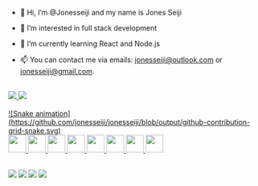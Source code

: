 - 👋 Hi, I’m @Jonesseiji and my name is Jones Seiji
- 👀 I’m interested in full stack development
- 🌱 I’m currently learning React and Node.js 

- 📫 You can contact me via emails: jonesseiji@outlook.com or jonesseiji@gmail.com.
<br />
<div>
<a href="https://github.com/seu-usuário-aqui">
<img height="180em" src="https://github-readme-stats.vercel.app/api/top-langs/?username=jonesseiji&layout=compact&langs_count=7&theme=dracula"/>
<img height="180em" src="https://github-readme-stats.vercel.app/api?username=jonesseiji&show_icons=true&theme=dracula&include_all_commits=true&count_private=true"/>
</div>
<br />
 ![Snake animation](https://github.com/jonesseiji/jonesseiji/blob/output/github-contribution-grid-snake.svg)
<br />
  <div>
<img src="https://cdn.jsdelivr.net/gh/devicons/devicon/icons/git/git-original.svg" width="35px" height="35px" />
<img src="https://cdn.jsdelivr.net/gh/devicons/devicon/icons/css3/css3-original.svg" width="35px" height="35px" />          
<img src="https://cdn.jsdelivr.net/gh/devicons/devicon/icons/html5/html5-original.svg" width="35px" height="35px"  />
<img src="https://cdn.jsdelivr.net/gh/devicons/devicon/icons/javascript/javascript-original.svg" width="35px" height="35px"  /> 
<img src="https://cdn.jsdelivr.net/gh/devicons/devicon/icons/typescript/typescript-original.svg" width="35px" height="35px" />
<img src="https://cdn.jsdelivr.net/gh/devicons/devicon/icons/nodejs/nodejs-plain-wordmark.svg" width="35px" height="35px"/>
<img src="https://cdn.jsdelivr.net/gh/devicons/devicon/icons/react/react-original.svg" width="35px" height="35px"/>
<img src="https://cdn.jsdelivr.net/gh/devicons/devicon/icons/mongodb/mongodb-original.svg" width="35px" height="35px" />
    
</div>
<br />
  
<a href="https://instagram.com/jonesseiji" target="_blank"><img src="https://img.shields.io/badge/-Instagram-%23E4405F?style=for-the-badge&logo=instagram&logoColor=white" target="_blank"></a>
<a href="https://www.linkedin.com/in/jones-seiji-kadomoto-bezerra-165864180/" target="_blank"><img src="https://img.shields.io/badge/-LinkedIn-%230077B5?style=for-the-badge&logo=linkedin&logoColor=white" target="_blank"></a>
<a href = "mailto:jonesseiji@gmail.com"><img src="https://img.shields.io/badge/Gmail-D14836?style=for-the-badge&logo=gmail&logoColor=white" target="_blank"></a>
<a href = "mailto:jonesseiji@outlook.com"><img src="https://img.shields.io/badge/Outlook-0078d4?style=for-the-badge&logo=microsoft-outlook&logoColor=white" target="_blank"></a>
  <!---
Jonesseiji/Jonesseiji is a ✨ special ✨ repository because its `README.md` (this file) appears on your GitHub profile.
You can click the Preview link to take a look at your changes.
--->
